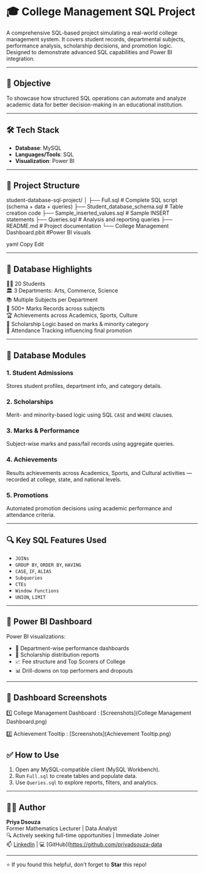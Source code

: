# 🎓 College Management SQL Project

A comprehensive SQL-based project simulating a real-world college management system. It covers student records, departmental subjects, performance analysis, scholarship decisions, and promotion logic. Designed to demonstrate advanced SQL capabilities and Power BI integration.

---

## 📌 Objective

To showcase how structured SQL operations can automate and analyze academic data for better decision-making in an educational institution.

---

## 🛠️ Tech Stack

- **Database**: MySQL  
- **Languages/Tools**: SQL  
- **Visualization**: Power BI 

---

## 📁 Project Structure

student-database-sql-project/
│
├── Full.sql # Complete SQL script (schema + data + queries)
├── Student_database_schema.sql # Table creation code
├── Sample_inserted_values.sql # Sample INSERT statements
├── Queries.sql # Analysis and reporting queries
├── README.md # Project documentation
└── College Management Dashboard.pbit #Power BI visuals 

yaml
Copy
Edit

---

## 🧠 Database Highlights

👨‍🎓 20 Students  
🏛️ 3 Departments: Arts, Commerce, Science  
📚 Multiple Subjects per Department  
📝 500+ Marks Records across subjects  
🏆 Achievements across Academics, Sports, Culture  
🧾 Scholarship Logic based on marks & minority category  
📅 Attendance Tracking influencing final promotion  

---

## 🧱 Database Modules

### 1. Student Admissions
Stores student profiles, department info, and category details.

### 2. Scholarships
Merit- and minority-based logic using SQL `CASE` and `WHERE` clauses.

### 3. Marks & Performance
Subject-wise marks and pass/fail records using aggregate queries.

### 4. Achievements
Results achievements across Academics, Sports, and Cultural activities — recorded at college, state, and national levels.

### 5. Promotions
Automated promotion decisions using academic performance and attendance criteria.

---

## 🔍 Key SQL Features Used

- `JOINs`  
- `GROUP BY`, `ORDER BY`, `HAVING`  
- `CASE`, `IF`, `ALIAS`  
- `Subqueries`  
- `CTEs`  
- `Window Functions`  
- `UNION`, `LIMIT`

---

## 🔮 Power BI Dashboard

Power BI visualizations:
- 🎯 Department-wise performance dashboards  
- 🧾 Scholarship distribution reports 
- 📈 Fee structure and Top Scorers of College 
- 📊 Drill-downs on top performers and dropouts  

---
## 📸 Dashboard Screenshots

1️⃣ College Management Dashboard : [Screenshots](College Management Dashboard.png)

2️⃣ Achievement Tooltip : [Screenshots](Achievement Tooltip.png)

## ✅ How to Use

1. Open any MySQL-compatible client (MySQL Workbench).
2. Run `Full.sql` to create tables and populate data.
3. Use `Queries.sql` to explore reports, filters, and analytics.

---

## 🧑‍🎓 Author

**Priya Dsouza**  
Former Mathematics Lecturer | Data Analyst  
🔍 Actively seeking full-time opportunities | Immediate Joiner  
📫 [LinkedIn](https://www.linkedin.com/priya-dsouza-3a50a8257/) | 💻 [GitHub](https://github.com/priyadsouza-data

---

⭐ If you found this helpful, don’t forget to **Star** this repo!


